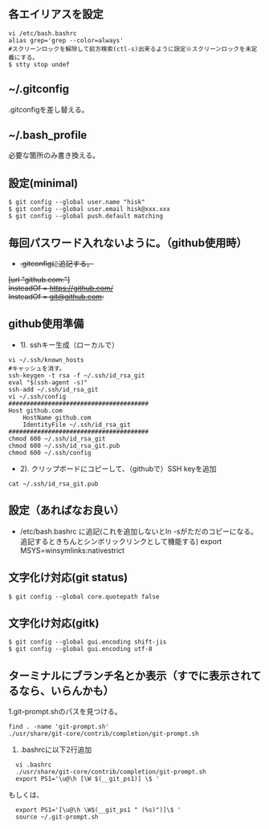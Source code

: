 ## 各エイリアスを設定
```
vi /etc/bash.bashrc
alias grep='grep --color=always'
#スクリーンロックを解除して前方検索(ctl-s)出来るように設定※スクリーンロックを未定義にする。
$ stty stop undef
```
## ~/.gitconfig
.gitconfigを差し替える。

## ~/.bash_profile
必要な箇所のみ書き換える。  

## 設定(minimal)

```
$ git config --global user.name "hisk"
$ git config --global user.email hisk@xxx.xxx
$ git config --global push.default matching
```

## 毎回パスワード入れないように。（github使用時）
- ~~.gitconfigに追記する。~~

~~[url "github.com:"]~~  
    ~~InsteadOf = https://github.com/~~  
    ~~InsteadOf = git@github.com:~~  

## github使用準備
- 1). sshキー生成（ローカルで）

```
vi ~/.ssh/known_hosts
#キャッシュを消す。
ssh-keygen -t rsa -f ~/.ssh/id_rsa_git
eval "$(ssh-agent -s)"
ssh-add ~/.ssh/id_rsa_git
vi ~/.ssh/config
#######################################
Host github.com
    HostName github.com
    IdentityFile ~/.ssh/id_rsa_git
#######################################
chmod 600 ~/.ssh/id_rsa_git
chmod 600 ~/.ssh/id_rsa_git.pub
chmod 600 ~/.ssh/config
```

- 2). クリップボードにコピーして、（githubで）SSH keyを追加  

```
cat ~/.ssh/id_rsa_git.pub
```

## 設定（あればなお良い）
- /etc/bash.bashrc に追記(これを追加しないとln -sがただのコピーになる。追記するときちんとシンボリックリンクとして機能する)
export MSYS=winsymlinks:nativestrict

## 文字化け対応(git status)

```
$ git config --global core.quotepath false
```

## 文字化け対応(gitk)

```
$ git config --global gui.encoding shift-jis
$ git config --global gui.encoding utf-8
```

## ターミナルにブランチ名とか表示（すでに表示されてるなら、いらんかも）

1.git-prompt.shのパスを見つける。

```
find . -name 'git-prompt.sh'
./usr/share/git-core/contrib/completion/git-prompt.sh
```

1. .bashrcに以下2行追加

```
  vi .bashrc
  ./usr/share/git-core/contrib/completion/git-prompt.sh
  export PS1='\u@\h [\W $(__git_ps1)] \$ '
```

もしくは、
```
  export PS1='[\u@\h \W$(__git_ps1 " (%s)")]\$ '
  source ~/.git-prompt.sh
```


